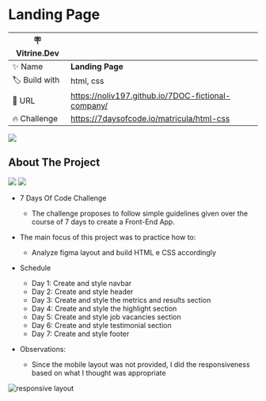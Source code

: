 # Landing Page

| :placard: Vitrine.Dev |     |
| -------------  | --- |
| :sparkles: Name        | **Landing Page**
| :label: Build with | html, css
| :rocket: URL         | https://noliv197.github.io/7DOC-fictional-company/
| :fire: Challenge     | https://7daysofcode.io/matricula/html-css


![](https://i.imgur.com/YlZGDwR.gif#vitrinedev)

## About The Project

<img src="http://img.shields.io/static/v1?label=Development&message=Finished&color=GREEN&style=for-the-badge"/>
<img src="http://img.shields.io/static/v1?label=CODE%20REVIEW&message=Finished&color=GREEN&style=for-the-badge"/>

* 7 Days Of Code Challenge
  * The challenge proposes to follow simple guidelines given over the course of 7 days to create a Front-End App. 
 
* The main focus of this project was to practice how to:
  * Analyze figma layout and build HTML e CSS accordingly

- Schedule
  - Day 1: Create and style navbar
  - Day 2: Create and style header 
  - Day 3: Create and style the metrics and results section
  - Day 4: Create and style the highlight section
  - Day 5: Create and style job vacancies section
  - Day 6: Create and style testimonial section
  - Day 7: Create and style footer

- Observations:
  - Since the mobile layout was not provided, I did the responsiveness based on what I thought was appropriate
<img src="https://i.imgur.com/oOdcFFN.gif" alt="responsive layout">
